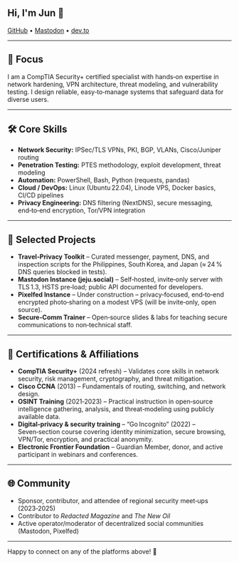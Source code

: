 ## Hi, I'm Jun 👋  

[GitHub](https://github.com/JunDocs) • [Mastodon](https://jeju.social/@JunOfficial) • [dev.to](https://dev.to/JunData)

---

## 🎯 Focus  

I am a CompTIA Security+ certified specialist with hands‑on expertise in network hardening, VPN architecture, threat modeling, and vulnerability testing. I design reliable, easy‑to‑manage systems that safeguard data for diverse users.

---

## 🛠️ Core Skills  

- **Network Security:** IPSec/TLS VPNs, PKI, BGP, VLANs, Cisco/Juniper routing  
- **Penetration Testing:** PTES methodology, exploit development, threat modeling  
- **Automation:** PowerShell, Bash, Python (requests, pandas)  
- **Cloud / DevOps:** Linux (Ubuntu 22.04), Linode VPS, Docker basics, CI/CD pipelines  
- **Privacy Engineering:** DNS filtering (NextDNS), secure messaging, end‑to‑end encryption, Tor/VPN integration  

---

## 🚀 Selected Projects  

- **Travel‑Privacy Toolkit** – Curated messenger, payment, DNS, and inspection scripts for the Philippines, South Korea, and Japan (≈ 24 % DNS queries blocked in tests).  
- **Mastodon Instance (jeju.social)** – Self‑hosted, invite‑only server with TLS 1.3, HSTS pre‑load; public API documented for developers.  
- **Pixelfed Instance** – Under construction – privacy‑focused, end‑to‑end encrypted photo‑sharing on a modest VPS (will be invite‑only, open source).  
- **Secure‑Comm Trainer** – Open‑source slides & labs for teaching secure communications to non‑technical staff.  

---

## 📜 Certifications & Affiliations  

- **CompTIA Security+** (2024 refresh) – Validates core skills in network security, risk management, cryptography, and threat mitigation.  
- **Cisco CCNA** (2013) – Fundamentals of routing, switching, and network design.  
- **OSINT Training** (2021‑2023) – Practical instruction in open‑source intelligence gathering, analysis, and threat‑modeling using publicly available data.  
- **Digital‑privacy & security training** – “Go Incognito” (2022) – Seven‑section course covering identity minimization, secure browsing, VPN/Tor, encryption, and practical anonymity.  
- **Electronic Frontier Foundation** – Guardian Member, donor, and active participant in webinars and conferences.  

---

## 🌐 Community  

- Sponsor, contributor, and attendee of regional security meet‑ups (2023‑2025)  
- Contributor to *Redacted Magazine* and *The New Oil*  
- Active operator/moderator of decentralized social communities (Mastodon, Pixelfed)  

---

Happy to connect on any of the platforms above! 🚀
